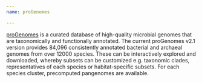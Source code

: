 ```yaml
---
name: proGenomes

---
```

[proGenomes](https://progenomes.embl.de/) is a curated database of high-quality microbial genomes that are taxonomically and functionally annotated. The current proGenomes v2.1 version provides 84,096 consistently annotated bacterial and archaeal genomes from over 12000 species. These can be interactively explored and downloaded, whereby subsets can be customized e.g. taxonomic clades, representatives of each species or habitat-specific subsets. For each species cluster, precomputed pangenomes are available. 
